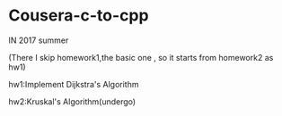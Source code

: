 # Cousera-c-to-cpp

IN 2017 summer

(There I skip homework1,the basic one , so it starts from homework2 as hw1) 



hw1:Implement Dijkstra's Algorithm


hw2:Kruskal's Algorithm(undergo)
